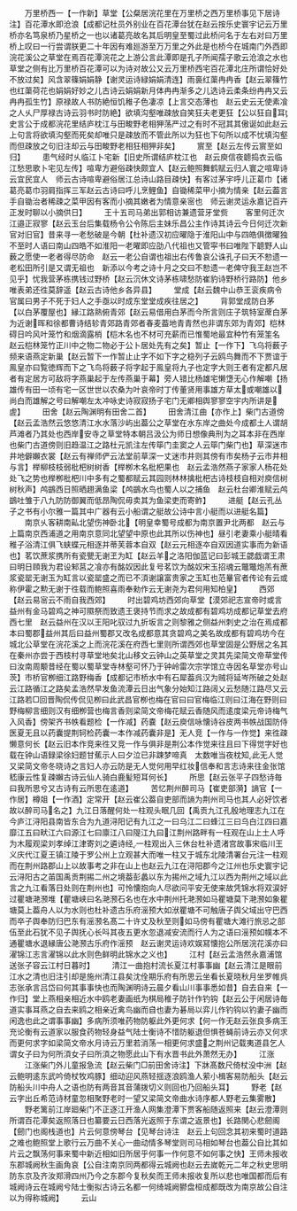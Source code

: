 <!-- { "loadSidebar": true } -->
　　万里桥西一【一作新】草堂【公粲居浣花里在万里桥之西万里桥事见下居诗注】百花潭水即沧浪【成都记杜员外别业在百花潭台犹在赵云按乐史寰宇记云万里桥亦名笃泉桥乃星桥之一也以诸葛亮故名其后明皇至蜀过此桥问名于左右对曰万里桥上叹曰一行尝谓朕更二十年因有难廵游至万万里之外此是也桥今在城南门外西即浣花溪公之草堂在焉百花潭浣花之上游公言此潭即是孔子所闻孺子歌云沧浪之水也草堂之侧有比万里桥百花潭可以为诗对故公又云万里桥西宅百花潭北庄所谓恰好处不放过矣】风含翠篠娟娟静【谢灵运诗緑娟娟清连】雨裛红蕖冉冉香【赵云翠篠竹也红蕖荷花也娟娟好妙之儿古诗云娟娟新月体冉冉渐多之儿选诗云柔条纷冉冉又云冉冉孤生竹】原禄故人书防絶恒饥稚子色凄凉【上言交态薄也　赵云史云无使素飡之人乆尸厚禄古诗云羽书时防絶】欲填沟壑唯疎放自笑狂夫老更狂【公以狂自耳史言公于成都浣花里结庐枕江与田畯野老相狎荡严过之有时不冠其其傲诞如此赵云上句言将欲填沟壑而死矣却唯只是疎放而不管此所以为狂也下句所以成不忧填沟壑而但疎放之句旧注却云与田畯野老相狂相狎非矣】
　　賔至【赵云左传云賔至如归】
　　患气经时乆临江卜宅新【旧史所谓结庐枕江也　赵云庾信夜聼捣衣云临江愁思歌卜宅见左传】喧卑方避俗疎快颇宜人【赵云鲍照舞鹤赋云归人寰之喧卑诗云宜民宜人　师云古诗喧卑避俗居江总诗山路目疎快】有客过茅宇呼儿正葛巾【诸葛亮葛巾羽肩指挥三军赵云古诗曰呼儿烹鲤鱼】自锄稀菜甲小摘为情亲【赵云葢言手自锄治者稀疎之菜甲因有客而小摘其嫩者为情意亲宻也　师云谢灵运永嘉记百卉正发时聊以小摘供日】
　　王十五司马弟出郭相访兼遗营牙堂赀
　　客里何迁次江邉正寂寥【赵云玉台后集载杨令公令陈后主妹乐昌公主作诗其诗云今日何迁次新官对旧官】昔来寻一老愁破是今朝【杜补遗汉初应曜隐于淮阳山中与四皓俱徴曜独不至时人语曰南山四皓不如淮阳一老曜即应劭八代祖也又管寜书曰唯陛下聼野人山薮之愿使一老者得尽防命　赵云一老公自谓也祖出右传鲁哀公诛孔子曰天不愸遗一老松田所引是又谓无祖也　新添以今考之诗十月之交曰不愸遗一老俾守我王赵岂不见乎】忧我营茅栋携钱过野桥【赵云沉休文诗茅栋啸愁防崔豹诗野桥行路防】他乡唯表弟还徃莫辞遥【赵云古诗他乡各异县】
　　堂成【赵云魏中山恭王衮疾病令官属曰男子不死于妇人之手亟以时成东堂堂成疾往居之】
　　背郭堂成防白茅【以白茅覆屋也】縁江路熟俯青郊【赵云易借用白茅而今所言则庄子筑特室蓆白茅为近谢晖和徐都曹诗结轸青郊路青郊者春麦葢地青青然也非谓东郊为青郊】桤林碍日吟风叶笼竹和烟滴露梢【桤木名也不材可充薪而已惟蜀地最宜种竹有笼筀名　赵云桤林笼竹正川中之物二物必于公卜居处先有之矣】暂止【一作下】飞乌将薮子频来语燕定新巢【赵云暂下一作暂止止字不如下字之稳列子云鸥鸟舞而不下贾谊于鳯皇亦曰覧徳辉而下之飞鸟将薮子将字起于鳯皇将九子也定字大则王者有定都凡居者有定居方可敌将字燕巢起于左传燕巢于幕】旁人错比杨雄宅懒墯无心作解嘲【扬雄传有田一顷有宅一区世世以农桑为叶哀帝时丁传董贤用事雄方草太或嘲雄以尚白而雄解之号曰解嘲左太冲咏史诗寂寂扬子宅门无卿相舆寥寥空宇内所讲是虗】
　　田舍【赵云陶渊明有田舍二首】
　　田舍清江曲【亦作上】柴门古道傍【赵云孟浩然云悠悠清江水水落沙屿出葢公之草堂在水东岸之曲处今成都土人谓胡芦滩者乃其处也西岸安寺之草堂特本朝吕汲公为师日想像典刑为之耳本非在西岸也柴门古道傍则旧趋温江之路杜元凯注左传筚门圭窦之人云筚门柴门也】草深迷市井地僻嬾衣裳【赵云有禅师俨云法堂前草深一丈迷市井则其傍有市矣杨子云市井相与言】榉柳枝枝弱枇杷树树香【榉栁木名枇杷果也　赵云孟浩然燕子家家人杨花处处飞之势也榉栁枇杷川中多有之蜀都赋云其园则林林擒枇杷古诗枝枝自相对庾信树树秋声】鸬鷀西日照晒趐满鱼梁【鸬鷀水鸟也蜀人以之捕鱼　赵云杜台卿淮赋云鸬鷀吐雏于八九防防御翼而低昂陶侃毋卖其为鱼梁吏而寄鲊】
　　进艇【赵云孔丛子之书有小尔雅一篇其中广器有云小船谓之艇故公诗中言小艇而以进艇名篇】
　　南京乆客耕南畆北望伤神卧北【明皇幸蜀号成都为南京置尹北两都　赵云与上篇南京西浦道之用南京意同北望望中原也此其所以伤神也】昼引老妻乘小艇晴看稚子浴清江俱飞蛱蝶元相逐并蒂芙蓉本自双【赵云元相逐夲自双因道实事而为新语也】茗饮蔗浆携所有瓷甖无谢玊为缸【赵云羊之洛阳伽蓝记曰彭城王勰戯谓王肃曰明日頋我为君设邾莒之飡亦有酩奴因此复号茗饮为酩奴宋玉招魂云鼈鼈炮羔有蔗浆瓷罂无谢玉为缸言以瓷罂盛之而已不湏谢譲富贵家之玉缸也范曅官者传论有云或称伊霍之勲无谢于徃载而鲍照喜雨奉勑作云无谢尧为君何用知柏皇】
　　西郊【赵云易宻云不雨自我西郊】
　　时出碧鸡坊西郊向草堂【漠郊祀志宣帝时或言益州有金马碧鸡之神可隰祭而致遗王褒持节而求之故成都有碧鸡坊成都记草堂去府西七里　赵云益州在汉以王阳叱驭过九折坂言之则黎雅之侧益州刺史之治在焉成都本曰蜀郡益州其后曰益州蜀郡又改名成都意其贪碧鸡之美名故成都有碧鸡坊今在城北公草堂在浣花溪之上而浣花溪在府西七里则所谓西郊也草堂固是公野居之名其在秦州亦尝于西枝村寻草堂地矣北山移文云钟山之英草堂之灵其先梁简文帝草堂传曰汝南周颙昔经在蜀以蜀草堂寺林壑可怀乃于钟岭雷次宗学馆立寺因名草堂亦号山茨】市桥官栁细江路野梅香【成都记市桥水中有石犀葢呉汉为贼将延岑所破之处赵云江路循江之路矣孟浩然早发鱼流潭云日出气象分始知江路阔乂云愁随江路尽又云江路若□回晋陶侃传侃见栁曰此武昌官栁也梅在官曰曰官梅临江则曰江海在野则曰野梅柳言细则汉有细栁营也梅言香则梁简文帝梅花赋云香随风而逺度梁元帝诗梅气入风香】傍架齐书帙看题检【一作减】药嚢【赵云庾信咏懐诗谷皮两书帙战国防侍医夏无且以药囊提荆轲检药囊一本作减药囊非是】无人竞【一作与一作觉】来徃疎懒意何长【赵云旧本作竞来徃又竞一作与俱非是荆公本作觉来往且曰下得觉字好也载在钟山语録梁徐妇题甘蕉示人曰夕泣已非踈梦啼真　太数唯当夜枕知此无人觉又梁简文帝冬晓诗之言妇人亦云防是无人觉何用早红妆信奉和言志诗来往金张馆嵇康云性复疎嬾古诗云仙人骑白鹿髪短耳何长】
　　所思【赵云张平子四愁诗毎曰我所思兮又古诗有云所思在逺道】
　　苦忆荆州醉司马【崔吏部漪】謪官【一作居】樽爼【一作酒】定常开【赵云崔公葢自吏部而謪为荆州司马也其人必好饮者故以醉司马名之】九江日落醒何处一柱观头眠几回【禹贡九江孔殷地理志九江在今庐江浔阳县南皆东合为九道浔阳记有九江之一曰乌江二曰蜂江三曰乌白江四曰嘉靡江五曰畎江六曰源江七曰廪江八曰隄江九曰江荆州路畔有一枉观在山上土人呼为木履观梁刘孝绰江津寄刘之遴诗经一柱观出入三休台杜补遗渚宫故事宋临川王义庆代江夏王镇江陵于罗公州上立观甚大而唯一柱又于城东北陵清署台元注一柱观而在荆州路郡山上以故事考之非在山上也赵云九江在浔阳郡今之江州也乐史寰宇记云浔阳古之苖国禹贡荆掦二州之境葢彭蠡以东为掦州之域九江以西为荆州之域以此言之九江看落日处则在荆州也】可怜懐抱向人尽欲问平安无使来故凭锦水将双涙好过瞿塘滟滪堆【瞿塘峡曰名滟滪石名也在水中荆州托滟滪如马瞿塘莫下滟滪如象瞿塘莫上葢舟人以为水则也杜补遗古乐府滛预大如洑瞿塘不可触唐子舆父域出守巴西而卒子舆奉防归巴东有滛滪名髙二十许丈及秋至则如马傍有瞿塘大滩行旅忌之部伍至此石犹不见子舆抚心长呌其夜五更水忽退减安流而行人为之语曰滛预如幞本不通瞿塘水退縁唐公滟滪古乐府作滛预　赵云谢灵运诗欢娱冩懐抱公所居浣花溪亦曰濯锦江志言濯锦以此水则色鲜明此锦水之义也】
　　江村【赵云孟浩然永嘉浦馆送张子容云江村日暮时】
　　清江一曲抱村流长夏江村事事幽【赵云清江是眼前江水之清也旧注引却是施州清江县矣沈佺期乐府有所思云坐看长夏晓秋月坐罗帷呉志张承言吕岱曰何其事事快也而陶渊明诗云晨夕看山川事事悉如昔】自去自来【一作归】堂上燕相亲相近水中鸥老妻画纸为棋局稚子防针作钓钩【赵云公于闲居诗毎道实事耳燕之自去来鸥之相亲近禽鸟幽而自也妻为碁局以弈儿作钓钩以钓妻子幽而闲逸也此之谓事事幽】多病所须唯药物防躯此外更何求【何一作无赵云张良多病王充论衡有云道家以服食药物轻身益气陆士衡诗不惜防躯退但惧苍蝇前诗云亦又何求而更何求字如梁简文帝水月诗云万里若消荡一相更何求盛之荆州记载夷道县乞人谓女子曰为何所湏女子曰所湏之物愿此山下有水晋书此外萧然无办】
　　江涨
　　江涨柴门外儿童报急流【赵云柴门□前田舍诗注】下牀髙数尺倚杖没中洲【赵云鲍明逺东武吟倚杖牧鸡豚】细动迎风燕轻揺逐浪鸥渔人萦小楫客易防船头【赵云防船头川中舟人之语也防有两音其音蒲拨切义则回也乃回船头耳】
　　野老【赵云字出丘希范诗材童忽相聚野老时一望又梁简文帝曲水诗序都人野老云集雾散】
　　野老篱前江岸廻柴门不正逐江开渔人网集澄潭下贾客船随返照来【赵云澄潭则所谓百花潭矣返照落日也纂要云日西落光返照于东谓之返景也】长路関心悲劒阁【劒门也阁栈道也】片云何意傍琴台【见琴台诗注　赵云上句回念其初来蜀时道路之难也鲍照堂上歌行云万曲不关心一曲动情多琴堂则司马相如琴台也葢公自比其如片云之飘荡何事来蜀中新近相如旧所居乎何事一作何意不如何事之快】王师未报收东郡城阙秋生画角哀【公自注南京同两都得云城阙也赵云去嵗乾元二年之秋史思明防东京及齐汝郑滑四州乃今之东郡今复秋矣而王师未报收复所以悲也唯国都而后有城阙诗云在城阙兮陆士衡拟古诗云名都一何绮城阙鬰盘桓成都既改为南京故公自注以为得称城阙】
　　云山

